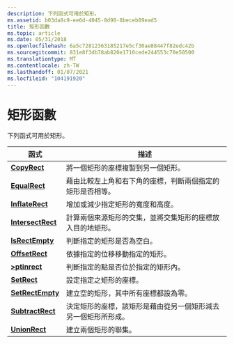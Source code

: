 ```yaml
---
description: 下列函式可用於矩形。
ms.assetid: b03da8c9-ee6d-4045-8d90-8beceb09ead5
title: 矩形函數
ms.topic: article
ms.date: 05/31/2018
ms.openlocfilehash: 6a5c72812363185217e5cf30ae88447f82edc42b
ms.sourcegitcommit: 831e8f3db78ab820e1710cede244553c70e50500
ms.translationtype: MT
ms.contentlocale: zh-TW
ms.lasthandoff: 01/07/2021
ms.locfileid: "104191920"
---
```

# <a name="rectangle-functions"></a>矩形函數

下列函式可用於矩形。



| 函式                               | 描述                                                                                                                                   |
|----------------------------------------|-----------------------------------------------------------------------------------------------------------------------------------------------|
| [**CopyRect**](/windows/desktop/api/Winuser/nf-winuser-copyrect)           | 將一個矩形的座標複製到另一個矩形。                                                                                           |
| [**EqualRect**](/windows/desktop/api/Winuser/nf-winuser-equalrect)         | 藉由比較左上角和右下角的座標，判斷兩個指定的矩形是否相等。           |
| [**InflateRect**](/windows/desktop/api/Winuser/nf-winuser-inflaterect)     | 增加或減少指定矩形的寬度和高度。                                                                       |
| [**IntersectRect**](/windows/desktop/api/Winuser/nf-winuser-intersectrect) | 計算兩個來源矩形的交集，並將交集矩形的座標放入目的地矩形。 |
| [**IsRectEmpty**](/windows/desktop/api/Winuser/nf-winuser-isrectempty)     | 判斷指定的矩形是否為空白。                                                                                          |
| [**OffsetRect**](/windows/desktop/api/Winuser/nf-winuser-offsetrect)       | 依據指定的位移移動指定的矩形。                                                                                       |
| [**>ptinrect**](/windows/desktop/api/Winuser/nf-winuser-ptinrect)           | 判斷指定的點是否位於指定的矩形內。                                                                   |
| [**SetRect**](/windows/desktop/api/Winuser/nf-winuser-setrect)             | 設定指定之矩形的座標。                                                                                              |
| [**SetRectEmpty**](/windows/desktop/api/Winuser/nf-winuser-setrectempty)   | 建立空的矩形，其中所有座標都設為零。                                                                          |
| [**SubtractRect**](/windows/desktop/api/Winuser/nf-winuser-subtractrect)   | 決定矩形的座標，該矩形是藉由從另一個矩形減去另一個矩形所形成。                                                   |
| [**UnionRect**](/windows/desktop/api/Winuser/nf-winuser-unionrect)         | 建立兩個矩形的聯集。                                                                                                          |



 

 

 



